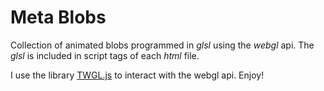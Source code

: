 # Meta Blobs

Collection of animated blobs programmed in *glsl* using the *webgl* api. The *glsl* is included in script tags of each *html* file.

I use the library <a href="https://twgljs.org/">TWGL.js</a> to interact with the webgl api. Enjoy!
